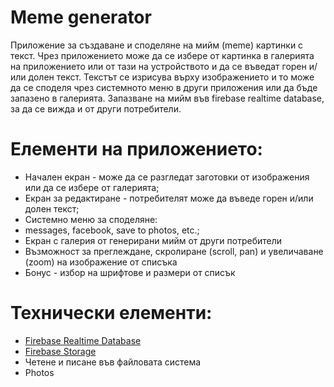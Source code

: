# Meme generator

Приложение за създаване и споделяне на мийм (meme) картинки с текст. 
Чрез приложението може да се избере от картинка в галерията на приложението или от тази на устройството и да се въведат горен и/или долен текст. 
Текстът се изрисува върху изображението и то може да се споделя чрез системното меню в други приложения или да бъде запазено в галерията. 
Запазване на мийм във firebase realtime database, за да се вижда и от други потребители.

# Елементи на приложението:

* Начален екран - може да се разгледат заготовки от изображения или да се избере от галерията;
* Екран за редактиране - потребителят може да въведе горен и/или долен текст;
* Системно меню за споделяне:
 * messages, facebook, save to photos, etc.;
* Екран с галерия от генерирани мийм от други потребители
 * Възможност за преглеждане, скролиране (scroll, pan) и увеличаване (zoom) на изображение от списъка
* Бонус - избор на шрифтове и размери от списък

# Технически елементи:
* [Firebase Realtime Database](https://firebase.google.com/docs/database/ios/start)
* [Firebase Storage](https://firebase.google.com/docs/storage/ios/start)
* Четене и писане във файловата система
* Photos